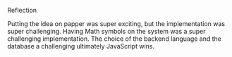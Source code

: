 Reflection

Putting the idea on papper was super exciting, but the implementation was super challenging. Having Math symbols on the system was a super challenging implementation. The choice of the backend language and the database a challenging ultimately JavaScript wins. 
